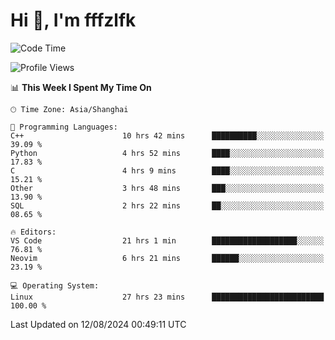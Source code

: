 # Hi 👋, I'm fffzlfk

<!--START_SECTION:waka-->
![Code Time](http://img.shields.io/badge/Code%20Time-890%20hrs%205%20mins-blue)

![Profile Views](http://img.shields.io/badge/Profile%20Views-0-blue)

📊 **This Week I Spent My Time On** 

```text
🕑︎ Time Zone: Asia/Shanghai

💬 Programming Languages: 
C++                      10 hrs 42 mins      ██████████░░░░░░░░░░░░░░░   39.09 % 
Python                   4 hrs 52 mins       ████░░░░░░░░░░░░░░░░░░░░░   17.83 % 
C                        4 hrs 9 mins        ████░░░░░░░░░░░░░░░░░░░░░   15.21 % 
Other                    3 hrs 48 mins       ███░░░░░░░░░░░░░░░░░░░░░░   13.90 % 
SQL                      2 hrs 22 mins       ██░░░░░░░░░░░░░░░░░░░░░░░   08.65 % 

🔥 Editors: 
VS Code                  21 hrs 1 min        ███████████████████░░░░░░   76.81 % 
Neovim                   6 hrs 21 mins       ██████░░░░░░░░░░░░░░░░░░░   23.19 % 

💻 Operating System: 
Linux                    27 hrs 23 mins      █████████████████████████   100.00 % 
```


 Last Updated on 12/08/2024 00:49:11 UTC
<!--END_SECTION:waka-->
